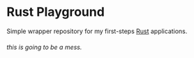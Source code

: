 # Rust Playground

Simple wrapper repository for my first-steps [Rust](https://www.rust-lang.org/) applications.

###### _this is going to be a mess._
